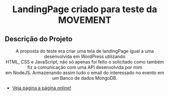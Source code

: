 <h1 align="center">LandingPage criado para teste da MOVEMENT</h1>

## Descrição do Projeto
<p align="center">A proposta do teste era criar uma tela de landingPage igual a uma desenvolvida em WordPress utilizando<br>
HTML, CSS e JavaScript, não só apenas foi feito o solicitado como também fiz a comunicação com uma API desenvolvida por mim<br>
em NodeJS. Armazenando assim tudo o email do interessado no evento em um Banco de dados MongoDB.</p>

* [Veja pagina a página online!](https://maydoug.github.io/moviment/)
